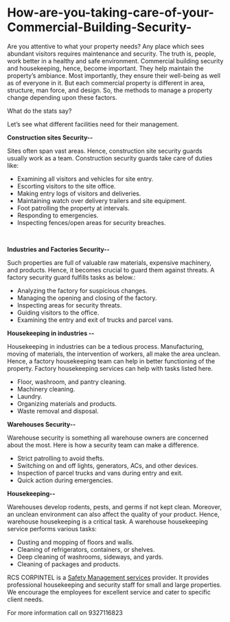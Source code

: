 # How-are-you-taking-care-of-your-Commercial-Building-Security-
Are you attentive to what your property needs? Any place which sees abundant visitors requires maintenance and security. The truth is, people, work better in a healthy and safe environment. Commercial building security and housekeeping, hence, become important. They help maintain the property’s ambiance. Most importantly, they ensure their well-being as well as of everyone in it.
But each commercial property is different in area, structure, man force, and design. So, the methods to manage a property change depending upon these factors.


What do the stats say?


Let’s see what different facilities need for their management.


<b>Construction sites Security--</b><br>

Sites often span vast areas. Hence, construction site security guards usually work as a team.
Construction security guards take care of duties like:<br>
<ul>
<li>Examining all visitors and vehicles for site entry.</li>
<li>Escorting visitors to the site office.</li>
<li>Making entry logs of visitors and deliveries.</li>
<li>Maintaining watch over delivery trailers and site equipment.</li>
<li>Foot patrolling the property at intervals.</li>
<li>Responding to emergencies.</li>
<li>Inspecting fences/open areas for security breaches.</li></ul><br>


<b>Industries and Factories Security--</b>

Such properties are full of valuable raw materials, expensive machinery, and products. Hence, it becomes crucial to guard them against threats. A factory security guard fulfills tasks as below.:
<ul>
<li>Analyzing the factory for suspicious changes.</li>
<li>Managing the opening and closing of the factory.</li>
<li>Inspecting areas for security threats.</li>
<li>Guiding visitors to the office.</li>
<li>Examining the entry and exit of trucks and parcel vans.</li></ul>


<b>Housekeeping in industries --</b>

Housekeeping in industries can be a tedious process. Manufacturing, moving of materials, the intervention of workers, all make the area unclean. Hence, a factory housekeeping team can help in better functioning of the property. Factory housekeeping services can help with tasks listed here.
<ul>
<li>Floor, washroom, and pantry cleaning.</li>
<li>Machinery cleaning.</li>
<li>Laundry.</li>
<li>Organizing materials and products.</li>
<li>Waste removal and disposal.</li></ul>


<b>Warehouses Security--</b>

Warehouse security is something all warehouse owners are concerned about the most. Here is how a security team can make a difference.
<ul><li>Strict patrolling to avoid thefts.</li>
<li>Switching on and off lights, generators, ACs, and other devices.</li>
<li>Inspection of parcel trucks and vans during entry and exit.</li>
<li>Quick action during emergencies.</li></ul>


<b>Housekeeping--</b>

Warehouses develop rodents, pests, and germs if not kept clean. Moreover, an unclean environment can also affect the quality of your product. Hence, warehouse housekeeping is a critical task. A warehouse housekeeping service performs various tasks:
<ul><li>Dusting and mopping of floors and walls.</li>
<li>Cleaning of refrigerators, containers, or shelves.</li>
<li>Deep cleaning of washrooms, sideways, and yards.</li>
<li>Cleaning of packages and products.</li></ul>


RCS CORPINTEL is a <a href="http://rcsfacility.com/security.html">Safety Management services</a> provider. It provides professional housekeeping and security staff for small and large properties. We encourage the employees for excellent service and cater to specific client needs.

For more information call on 9327116823

